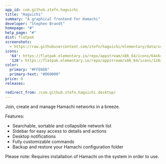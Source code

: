 ```yaml
---
app_id: com.github.ztefn.haguichi
title: "Haguichi"
summary: "A graphical frontend for Hamachi"
developer: "Stephen Brandt"
homepage: "#"
help_page: "#"
dist: flatpak
screenshots:
  - https://raw.githubusercontent.com/ztefn/haguichi/elementary/data/screenshots/1.png
icons:
  '64': https://flatpak.elementary.io/repo/appstream/x86_64/icons/64x64/com.github.ztefn.haguichi.png
  '128': https://flatpak.elementary.io/repo/appstream/x86_64/icons/128x128/com.github.ztefn.haguichi.png
color:
  primary: "#FFE6D6"
  primary-text: "#D60000"
price: 0
releases:

redirect_from: /com.github.ztefn.haguichi.desktop/
---
```


<p>Join, create and manage Hamachi networks in a breeze.</p>
<p>Features:</p>
<ul>
<li>Searchable, sortable and collapsible network list</li>
<li>Sidebar for easy access to details and actions</li>
<li>Desktop notifications</li>
<li>Fully customizable commands</li>
<li>Backup and restore your Hamachi configuration folder</li>
</ul>
<p>Please note: Requires installation of Hamachi on the system in order to use.</p>